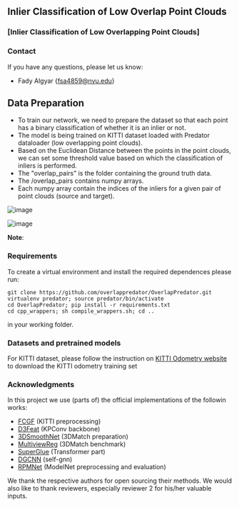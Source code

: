 ## Inlier Classification of Low Overlap Point Clouds

### [Inlier Classification of Low Overlapping Point Clouds]

### Contact
If you have any questions, please let us know: 
- Fady Algyar {fsa4859@nyu.edu}

## Data Preparation

- To train our network, we need to prepare the dataset so that each point has a binary classification of whether it is an inlier or not. 
- The model is being trained on KITTI dataset loaded with Predator dataloader (low overlapping point clouds).
- Based on the Euclidean Distance between the points in the point clouds, we can set some threshold value based on which the classification of inliers is performed. 
- The "overlap_pairs" is the folder containing the ground truth data.
- The /overlap_pairs contains numpy arrays. 
- Each numpy array contain the indices of the inliers for a given pair of point clouds (source and target).

![image](https://github.com/fsa4859/inlier_classification/assets/69100847/31d44a19-7d42-4479-ba10-18f5b8f0e336)

![image](https://github.com/fsa4859/inlier_classification/assets/69100847/15cd12bb-8732-46ad-bd25-e3e8ae79a046)



**Note**: 

### Requirements
To create a virtual environment and install the required dependences please run:
```shell
git clone https://github.com/overlappredator/OverlapPredator.git
virtualenv predator; source predator/bin/activate
cd OverlapPredator; pip install -r requirements.txt
cd cpp_wrappers; sh compile_wrappers.sh; cd ..
```
in your working folder.

### Datasets and pretrained models
For KITTI dataset, please follow the instruction on [KITTI Odometry website](http://www.cvlibs.net/datasets/kitti/eval_odometry.php) to download the KITTI odometry training set
### Acknowledgments
In this project we use (parts of) the official implementations of the followin works: 

- [FCGF](https://github.com/chrischoy/FCGF) (KITTI preprocessing)
- [D3Feat](https://github.com/XuyangBai/D3Feat.pytorch) (KPConv backbone)
- [3DSmoothNet](https://github.com/zgojcic/3DSmoothNet) (3DMatch preparation)
- [MultiviewReg](https://github.com/zgojcic/3D_multiview_reg) (3DMatch benchmark)
- [SuperGlue](https://github.com/magicleap/SuperGluePretrainedNetwork) (Transformer part)
- [DGCNN](https://github.com/WangYueFt/dgcnn) (self-gnn)
- [RPMNet](https://github.com/yewzijian/RPMNet) (ModelNet preprocessing and evaluation)

 We thank the respective authors for open sourcing their methods. We would also like to thank reviewers, especially reviewer 2 for his/her valuable inputs. 
